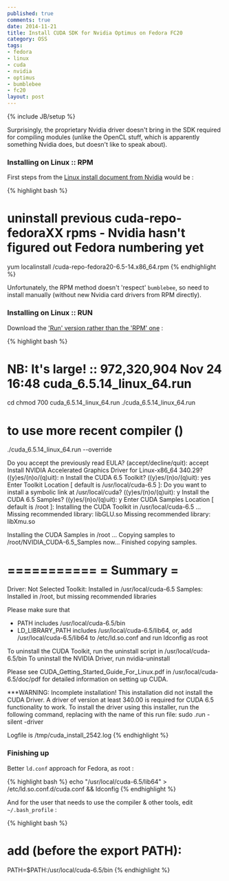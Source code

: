 ```yaml
---
published: true
comments: true
date: 2014-11-21
title: Install CUDA SDK for Nvidia Optimus on Fedora FC20
category: OSS
tags:
- fedora
- linux
- cuda
- nvidia
- optimus
- bumblebee
- fc20
layout: post
---
```

{% include JB/setup %}

Surprisingly, the proprietary Nvidia driver doesn't bring in the SDK required for compiling modules (unlike the OpenCL stuff, which is apparently something Nvidia does, but doesn't like to speak about).


### Installing on Linux :: RPM 

First steps from the [Linux install document from Nvidia](http://developer.download.nvidia.com/compute/cuda/6_5/rel/docs/CUDA_Getting_Started_Linux.pdf)
would be :

{% highlight bash %}
# uninstall previous cuda-repo-fedoraXX rpms - Nvidia hasn't figured out Fedora numbering yet
yum localinstall <download-directory>/cuda-repo-fedora20-6.5-14.x86_64.rpm
{% endhighlight %}

Unfortunately, the RPM method doesn't 'respect' ```bumblebee```, so need to install manually (without new Nvidia card drivers from RPM directly).


### Installing on Linux :: RUN

Download the ['Run' version rather than the 'RPM' one](https://developer.nvidia.com/cuda-downloads?sid=655255) :

{% highlight bash %}
# NB: It's large! ::  972,320,904 Nov 24 16:48 cuda_6.5.14_linux_64.run
cd <download-directory>
chmod 700 cuda_6.5.14_linux_64.run 
./cuda_6.5.14_linux_64.run 

# to use more recent compiler ()
./cuda_6.5.14_linux_64.run --override

Do you accept the previously read EULA? (accept/decline/quit): accept
Install NVIDIA Accelerated Graphics Driver for Linux-x86_64 340.29? ((y)es/(n)o/(q)uit): n
Install the CUDA 6.5 Toolkit? ((y)es/(n)o/(q)uit): yes
Enter Toolkit Location [ default is /usr/local/cuda-6.5 ]: 
Do you want to install a symbolic link at /usr/local/cuda? ((y)es/(n)o/(q)uit): y
Install the CUDA 6.5 Samples? ((y)es/(n)o/(q)uit): y
Enter CUDA Samples Location [ default is /root ]: 
Installing the CUDA Toolkit in /usr/local/cuda-6.5 ...
Missing recommended library: libGLU.so
Missing recommended library: libXmu.so

Installing the CUDA Samples in /root ...
Copying samples to /root/NVIDIA_CUDA-6.5_Samples now...
Finished copying samples.

===========
= Summary =
===========

Driver:   Not Selected
Toolkit:  Installed in /usr/local/cuda-6.5
Samples:  Installed in /root, but missing recommended libraries

Please make sure that
 -   PATH includes /usr/local/cuda-6.5/bin
 -   LD_LIBRARY_PATH includes /usr/local/cuda-6.5/lib64, or, add /usr/local/cuda-6.5/lib64 to /etc/ld.so.conf and run ldconfig as root

To uninstall the CUDA Toolkit, run the uninstall script in /usr/local/cuda-6.5/bin
To uninstall the NVIDIA Driver, run nvidia-uninstall

Please see CUDA_Getting_Started_Guide_For_Linux.pdf in /usr/local/cuda-6.5/doc/pdf for detailed information on setting up CUDA.

***WARNING: Incomplete installation! This installation did not install the CUDA Driver. A driver of version at least 340.00 is required for CUDA 6.5 functionality to work.
To install the driver using this installer, run the following command, replacing <CudaInstaller> with the name of this run file:
    sudo <CudaInstaller>.run -silent -driver

Logfile is /tmp/cuda_install_2542.log
{% endhighlight %}

### Finishing up

Better ```ld.conf``` approach for Fedora, as root : 

{% highlight bash %}
echo "/usr/local/cuda-6.5/lib64" > /etc/ld.so.conf.d/cuda.conf && ldconfig
{% endhighlight %}

And for the user that needs to use the compiler & other tools, edit ```~/.bash_profile``` :

{% highlight bash %}
# add (before the export PATH): 
PATH=$PATH:/usr/local/cuda-6.5/bin
{% endhighlight %}
